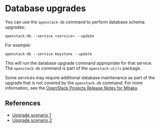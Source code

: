# Database upgrades

You can use the `openstack-db` command to perform database schema upgrades:

    openstack-db --service <service> --update

For example:

    openstack-db --service keystone --update

This will run the database upgrade command appropriate for that
service.  The `openstack-db` command is part of the `openstack-utils`
package.

Some services may require additional database maintenance as part of the
upgrade that is not covered by the `openstack-db` command. For more
information, see the
[OpenStack Projects Release Notes for Mitaka](http://releases.openstack.org/mitaka/index.html).

## References

* [Upgrade scenario 1](/install/upgrading-rdo-1/)
* [Upgrade scenario 2](/install/upgrading-rdo-2/)

